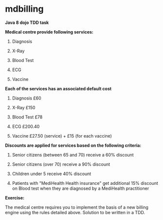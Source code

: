 mdbilling
====

**Java 8 dojo TDD task**

**Medical centre provide following services:**

1. Diagnosis

1. X-Ray

1. Blood Test

1. ECG

1. Vaccine


**Each of the services has an associated default cost**

1. Diagnosis £60

1. X-Ray £150

1. Blood Test £78

1. ECG £200.40

1. Vaccine £27.50 (service) + £15 (for each vaccine)



**Discounts are applied for services based on the following criteria:**

1. Senior citizens (between 65 and 70) receive a 60% discount

1. Senior citizens (over 70) receive a 90% discount

1. Children under 5 receive 40% discount

1. Patients with "MediHealth Health insurance" get additional 15% discount on Blood test when they are diagnosed by a MediHealth practitioner



**Exercise:**

The medical centre requires you to implement the basis of a new billing engine using the rules detailed above. 
Solution to be written in a TDD.